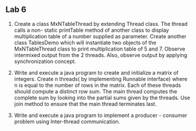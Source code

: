 ## Lab 6

1. Create a class MxNTableThread by extending Thread class. The thread calls a non- static printTable method of another class to display multiplication table of a number supplied as parameter. Create another class TablesDemo which will instantiate two objects of the MxNTableThread class to print multiplication table of 5 and 7. Observe intermixed output from the 2 threads. Also, observe output by applying synchronization concept.


2. Write and execute a java program to create and initialize a matrix of integers. Create n threads( by implementing Runnable interface) where n is equal to the number of rows in the matrix. Each of these threads should compute a distinct row sum. The main thread computes the complete sum by looking into the partial sums given by the threads. Use join method to ensure that the main thread terminates last.


3. Write and execute a java program to implement a producer - consumer problem using Inter-thread communication.
 